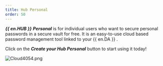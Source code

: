 ```yaml
---
title: Hub Personal
order: 50
---
```

***{{ en.HUB }}*** ***Personal*** is for individual users who want to secure personal passwords in a secure vault for free. It is an easy-to-use cloud based password management tool linked to your {{ en.DA }} .  

Click on the ***Create your Hub Personal*** button to start using it today!  

![Cloud4054.png](/img/en/cloud/Cloud4054.png) 
